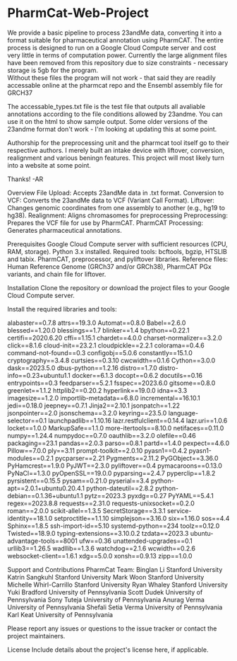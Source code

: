 # PharmCat-Web-Project

We provide a basic pipeline to process 23andMe data, converting it into a format suitable for pharmaceutical annotation using PharmCAT. The entire process is designed to run on a Google Cloud Compute server and cost very little in terms of computation power. 
Currently the large alignment files have been removed from this repository due to size constraints - necessary storage is 5gb for the program.  
Without these files the program will not work - that said they are readily accessable online at the pharmcat repo and the Ensembl assembly file for GRCH37

The accessable_types.txt file is the test file that outputs all avaliable annotations according to the file conditions allowed by 23andme. 
You can use it on the html to show sample output. 
Some older versions of the 23andme format don't work - I'm looking at updating this at some point. 

Authorship for the preprocessing unit and the pharmcat tool itself go to their respective authors. 
I merely built an intake device with liftover, conversion, realignment and various beningn features. 
This project will most likely turn into a website at some point. 

Thanks!
-AR

Overview
File Upload: Accepts 23andMe data in .txt format.
Conversion to VCF: Converts the 23andMe data to VCF (Variant Call Format).
Liftover: Changes genomic coordinates from one assembly to another (e.g., hg19 to hg38).
Realignment: Aligns chromasomes for preprocessing
Preprocessing: Prepares the VCF file for use by PharmCAT.
PharmCAT Processing: Generates pharmaceutical annotations.

Prerequisites
Google Cloud Compute server with sufficient resources (CPU, RAM, storage).
Python 3.x installed.
Required tools: bcftools, bgzip, HTSLIB and tabix.
PharmCAT, preprocessor, and pyliftover libraries.
Reference files: Human Reference Genome (GRCh37 and/or GRCh38), PharmCAT PGx variants, and chain file for liftover.

Installation
Clone the repository or download the project files to your Google Cloud Compute server.

Install the required libraries and tools:

alabaster==0.7.8
attrs==19.3.0
Automat==0.8.0
Babel==2.6.0
blessed==1.20.0
blessings==1.7
blinker==1.4
bpython==0.22.1
certifi==2020.6.20
cffi==1.15.1
chardet==4.0.0
charset-normalizer==3.2.0
click==8.1.6
cloud-init==23.2.1
cloudpickle==2.2.1
colorama==0.4.6
command-not-found==0.3
configobj==5.0.6
constantly==15.1.0
cryptography==3.4.8
curtsies==0.3.10
cwcwidth==0.1.6
Cython==3.0.0
dask==2023.5.0
dbus-python==1.2.16
distro==1.7.0
distro-info==0.23+ubuntu1.1
docker==6.1.3
docopt==0.6.2
docutils==0.16
entrypoints==0.3
feedparser==5.2.1
fsspec==2023.6.0
gitsome==0.8.0
greenlet==1.1.2
httplib2==0.20.2
hyperlink==19.0.0
idna==3.3
imagesize==1.2.0
importlib-metadata==6.8.0
incremental==16.10.1
jedi==0.18.0
jeepney==0.7.1
Jinja2==2.10.1
jsonpatch==1.22
jsonpointer==2.0
jsonschema==3.2.0
keyring==23.5.0
language-selector==0.1
launchpadlib==1.10.16
lazr.restfulclient==0.14.4
lazr.uri==1.0.6
locket==1.0.0
MarkupSafe==1.1.0
more-itertools==8.10.0
netifaces==0.11.0
numpy==1.24.4
numpydoc==0.7.0
oauthlib==3.2.0
olefile==0.46
packaging==23.1
pandas==2.0.3
parso==0.8.1
partd==1.4.0
pexpect==4.6.0
Pillow==7.0.0
ply==3.11
prompt-toolkit==2.0.10
pyasn1==0.4.2
pyasn1-modules==0.2.1
pycparser==2.21
Pygments==2.11.2
PyGObject==3.36.0
PyHamcrest==1.9.0
PyJWT==2.3.0
pyliftover==0.4
pymacaroons==0.13.0
PyNaCl==1.3.0
pyOpenSSL==19.0.0
pyparsing==2.4.7
pyperclip==1.8.2
pyrsistent==0.15.5
pysam==0.21.0
pyserial==3.4
python-apt==2.0.1+ubuntu0.20.4.1
python-dateutil==2.8.2
python-debian==0.1.36+ubuntu1.1
pytz==2023.3
pyxdg==0.27
PyYAML==5.4.1
regex==2023.8.8
requests==2.31.0
requests-unixsocket==0.2.0
roman==2.0.0
scikit-allel==1.3.5
SecretStorage==3.3.1
service-identity==18.1.0
setproctitle==1.1.10
simplejson==3.16.0
six==1.16.0
sos==4.4
Sphinx==1.8.5
ssh-import-id==5.10
systemd-python==234
toolz==0.12.0
Twisted==18.9.0
typing-extensions==3.10.0.2
tzdata==2023.3
ubuntu-advantage-tools==8001
ufw==0.36
unattended-upgrades==0.1
urllib3==1.26.5
wadllib==1.3.6
watchdog==2.1.6
wcwidth==0.2.6
websocket-client==1.6.1
xdg==5.0.0
xonsh==0.9.13
zipp==1.0.0


Support and Contributions
PharmCat Team:
Binglan Li	Stanford University
Katrin Sangkuhl	Stanford University
Mark Woon	Stanford University
Michelle Whirl-Carrillo	Stanford University
Ryan Whaley	Stanford University
Yuki Bradford	University of Pennsylvania
Scott Dudek	University of Pennsylvania
Sony Tuteja	University of Pennsylvania
Anurag Verma	University of Pennsylvania
Shefali Setia Verma	University of Pennsylvania
Karl Keat	University of Pennsylvania

Please report any issues or questions to the issue tracker or contact the project maintainers.

License
Include details about the project's license here, if applicable.
